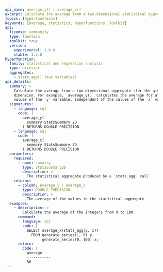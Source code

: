 ```yaml
---
api_name: average_y() | average_x()
excerpt: Calculate the average from a two-dimensional statistical aggregate for the dimension specified
topics: [hyperfunctions]
keywords: [average, statistics, hyperfunctions, Toolkit]
api:
  license: community
  type: function
  toolkit: true
  version:
    experimental: 1.0.0
    stable: 1.3.0
hyperfunction:
  family: statistical and regression analysis
  type: accessor
  aggregates:
    - stats_agg() (two variables)
api_details:
  summary: >
    Calculate the average from a two-dimensional aggregate tfor the given
    dimension. For example, `average_y()` calculates the average for all the
    values of the `y` variable, independent of the values of the `x` variable.
  signatures:
    - language: sql
      code: |
        average_y(
          summary StatsSummary 2D
        ) RETURNS DOUBLE PRECISION
    - language: sql
      code: |
        average_x(
          summary StatsSummary 2D
        ) RETURNS DOUBLE PRECISION
  parameters:
    required:
      - name: summary
        type: StatsSummary2D
        description: >
          The statistical aggregate produced by a `stats_agg` call
    returns:
      - column: average_y | average_x
        type: DOUBLE PRECISION
        description: >
          The average of the values in the statistical aggregate
  examples:
    - description: >
        Calculate the average of the integers from 0 to 100.
      command:
        language: sql
        code: |
          SELECT average_x(stats_agg(y, x))
            FROM generate_series(1, 5) y,
                 generate_series(0, 100) x;
      return:
        code: |
          average
          -----------
          50
---
```


